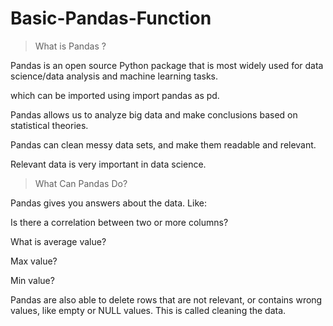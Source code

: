# Basic-Pandas-Function

>What is Pandas ?

Pandas is an open source Python package that is most widely used for data science/data analysis and machine learning tasks.

which can be imported using import pandas as pd.

Pandas allows us to analyze big data and make conclusions based on statistical theories.

Pandas can clean messy data sets, and make them readable and relevant.

Relevant data is very important in data science.

>What Can Pandas Do?

Pandas gives you answers about the data. Like:

Is there a correlation between two or more columns?

What is average value?

Max value?

Min value?

Pandas are also able to delete rows that are not relevant, or contains wrong values, like empty or NULL values. This is called cleaning the data.
